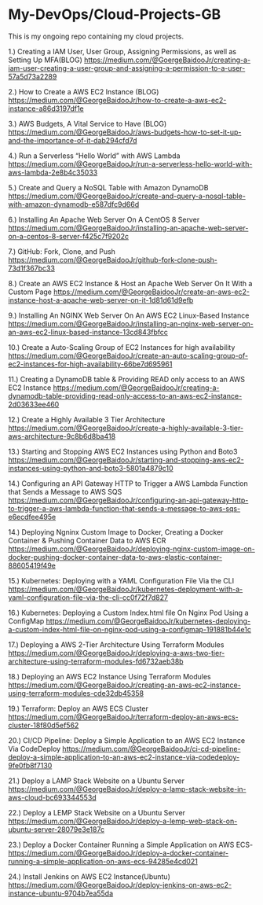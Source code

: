 # My-DevOps/Cloud-Projects-GB
This is my ongoing repo containing my cloud projects. 


1.) Creating a IAM User, User Group, Assigning Permissions, as well as Setting Up MFA(BLOG)
https://medium.com/@GoergeBaidooJr/creating-a-iam-user-creating-a-user-group-and-assigning-a-permission-to-a-user-57a5d73a2289 

2.) How to Create a AWS EC2 Instance (BLOG)
https://medium.com/@GeorgeBaidooJr/how-to-create-a-aws-ec2-instance-a86d3197df1e 

3.) AWS Budgets, A Vital Service to Have (BLOG)
https://medium.com/@GeorgeBaidooJr/aws-budgets-how-to-set-it-up-and-the-importance-of-it-dab294cfd7d 

4.) Run a Serverless “Hello World” with AWS Lambda
https://medium.com/@GeorgeBaidooJr/run-a-serverless-hello-world-with-aws-lambda-2e8b4c35033 

5.) Create and Query a NoSQL Table with Amazon DynamoDB
https://medium.com/@GeorgeBaidooJr/create-and-query-a-nosql-table-with-amazon-dynamodb-e587dfc9d66d

6.) Installing An Apache Web Server On A CentOS 8 Server
https://medium.com/@GeorgeBaidooJr/installing-an-apache-web-server-on-a-centos-8-server-f425c7f9202c 

7.) GitHub: Fork, Clone, and Push
https://medium.com/@GeorgeBaidooJr/github-fork-clone-push-73d1f367bc33 

8.) Create an AWS EC2 Instance & Host an Apache Web Server On It With a Custom Page
https://medium.com/@GeorgeBaidooJr/create-an-aws-ec2-instance-host-a-apache-web-server-on-it-1d81d61d9efb

9.) Installing An NGINX Web Server On An AWS EC2 Linux-Based Instance
https://medium.com/@GeorgeBaidooJr/installing-an-nginx-web-server-on-an-aws-ec2-linux-based-instance-13cd843fbfcc 

10.) Create a Auto-Scaling Group of EC2 Instances for high availability 
https://medium.com/@GeorgeBaidooJr/create-an-auto-scaling-group-of-ec2-instances-for-high-availability-66be7d695961

11.) Creating a DynamoDB table & Providing READ only access to an AWS EC2 Instance
https://medium.com/@GeorgeBaidooJr/creating-a-dynamodb-table-providing-read-only-access-to-an-aws-ec2-instance-2d03633ee460

12.) Create a Highly Available 3 Tier Architecture 
https://medium.com/@GeorgeBaidooJr/create-a-highly-available-3-tier-aws-architecture-9c8b6d8ba418

13.) Starting and Stopping AWS EC2 Instances using Python and Boto3
https://medium.com/@GeorgeBaidooJr/starting-and-stopping-aws-ec2-instances-using-python-and-boto3-5801a4879c10

14.) Configuring an API Gateway HTTP to Trigger a AWS Lambda Function that Sends a Message to AWS SQS
https://medium.com/@GeorgeBaidooJr/configuring-an-api-gateway-http-to-trigger-a-aws-lambda-function-that-sends-a-message-to-aws-sqs-e6ecdfee495e

14.) Deploying Ngninx Custom Image to Docker, Creating a Docker Container & Pushing Container Data to AWS ECR
https://medium.com/@GeorgeBaidooJr/deploying-nginx-custom-image-on-docker-pushing-docker-container-data-to-aws-elastic-container-88605419f49e 

15.) Kubernetes: Deploying with a YAML Configuration File Via the CLI
https://medium.com/@GeorgeBaidooJr/kubernetes-deployment-with-a-yaml-configuration-file-via-the-cli-cc0f72f7d827

16.) Kubernetes: Deploying a Custom Index.html file On Nginx Pod Using a ConfigMap
https://medium.com/@GeorgeBaidooJr/kubernetes-deploying-a-custom-index-html-file-on-nginx-pod-using-a-configmap-191881b44e1c

17.) Deploying a AWS 2-Tier Architecture Using Terraform Modules
https://medium.com/@GeorgeBaidooJr/deploying-a-aws-two-tier-architecture-using-terraform-modules-fd6732aeb38b

18.) Deploying an AWS EC2 Instance Using Terraform Modules 
https://medium.com/@GeorgeBaidooJr/creating-an-aws-ec2-instance-using-terraform-modules-cde32db45358

19.) Terraform: Deploy an AWS ECS Cluster
https://medium.com/@GeorgeBaidooJr/terraform-deploy-an-aws-ecs-cluster-18f80d5ef562

20.) CI/CD Pipeline: Deploy a Simple Application to an AWS EC2 Instance Via CodeDeploy
https://medium.com/@GeorgeBaidooJr/ci-cd-pipeline-deploy-a-simple-application-to-an-aws-ec2-instance-via-codedeploy-9fe0fb8f7130 

21.) Deploy a LAMP Stack Website on a Ubuntu Server
https://medium.com/@GeorgeBaidooJr/deploy-a-lamp-stack-website-in-aws-cloud-bc693344553d

22.) Deploy a LEMP Stack Website on a Ubuntu Server
https://medium.com/@GeorgeBaidooJr/deploy-a-lemp-web-stack-on-ubuntu-server-28079e3e187c

23.) Deploy a Docker Container Running a Simple Application on AWS ECS-
https://medium.com/@GeorgeBaidooJr/deploy-a-docker-container-running-a-simple-application-on-aws-ecs-94285e4cd021

24.) Install Jenkins on AWS EC2 Instance(Ubuntu)
https://medium.com/@GeorgeBaidooJr/deploy-jenkins-on-aws-ec2-instance-ubuntu-9704b7ea55da
